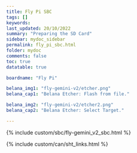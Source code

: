 ```yaml
---
title: Fly Pi SBC
tags: []
keywords: 
last_updated: 20/10/2022
summary: "Preparing the SD Card"
sidebar: mydoc_sidebar
permalink: fly_pi_sbc.html
folder: mydoc
comments: false
toc: true
datatable: true

boardname: "Fly Pi" 

belana_img1: "fly-gemini-v2/etcher.png"
belana_cap1: "Belana Etcher: Flash from file."

belana_img2: "fly-gemini-v2/etcher2.png"
belana_cap2: "Belana Etcher: Select Target."

---
```


{% include custom/sbc/fly-gemini_v2_sbc.html %}

{% include custom/can/sht_links.html %}